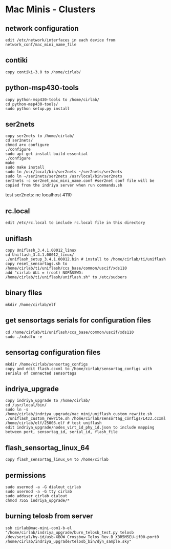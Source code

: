 # Mac Minis - Clusters

## network configuration
	edit /etc/network/interfaces in each device from network_conf/mac_mini_name_file

## contiki
	copy contiki-3.0 to /home/cirlab/

## python-msp430-tools
	copy python-msp430-tools to /home/cirlab/
	cd python-msp430-tools/
	sudo python setup.py install

## ser2nets
	copy ser2nets to /home/cirlab/
	cd ser2nets/
	chmod a+x configure
	./configure 
	sudo apt-get install build-essential
	./configure 
	make
	sudo make install
	sudo ln /usr/local/bin/ser2nets ~/ser2nets/ser2nets
	sudo ln ~/ser2nets/ser2nets /usr/local/bin/ser2nets
	ser2nets -c ser2net_mac_mini_name.conf #ser2net conf file will be copied from the indriya server when run commands.sh 
test ser2nets:
	nc localhost 4110

## rc.local
	edit /etc/rc.local to include rc.local file in this directory

## uniflash
	copy Uniflash_3.4.1.00012_linux
	cd Uniflash_3.4.1.00012_linux/
	./uniflash_setup_3.4.1.00012.bin # install to /home/cirlab/ti/uniflash
	copy reset_sensortags.sh to /home/cirlab/ti/uniflash/ccs_base/common/uscif/xds110
	add "cirlab ALL = (root) NOPASSWD: /home/cirlab/ti/uniflash/uniflash.sh" to /etc/sudoers

## binary files
	mkdir /home/cirlab/elf

## get sensortags serials for configuration files
	cd /home/cirlab/ti/uniflash/ccs_base/common/uscif/xds110
	sudo ./xdsdfu -e

## sensortag configuration files
	mkdir /home/cirlab/sensortag_configs
	copy and edit flash.ccxml to /home/cirlab/sensortag_configs with serials of connected sensortags

## indriya_upgrade
	copy indriya_upgrade to /home/cirlab/
	cd /usr/local/bin/
	sudo ln -s /home/cirlab/indriya_upgrade/mac_mini/uniflash_custom_rewrite.sh 
	./uniflash_custom_rewrite.sh /home/cirlab/sensortag_configs/L433.ccxml /home/cirlab/elf/25003.elf # test uniflash
	edit indriya_upgrade/nodes_virt_id_phy_id.json to include mapping between port, sensortag_id, serial_id, flash_file

## flash_sensortag_linux_64
	copy flash_sensortag_linux_64 to /home/cirlab

## permissions
	sudo usermod -a -G dialout cirlab
	sudo usermod -a -G tty cirlab
	sudo adduser cirlab dialout
	chmod 7555 indriya_upgrade/*

## burning telosb from server
	ssh cirlab@mac-mini-com1-b-el "/home/cirlab/indriya_upgrade/burn_telosb_test.py telosb /dev/serial/by-id/usb-XBOW_Crossbow_Telos_Rev.B_XBR5M5EU-if00-port0 /home/cirlab/indriya_upgrade/telosb_bin/dyn_sample.sky"